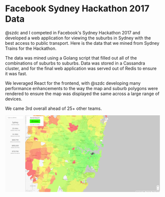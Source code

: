 # Facebook Sydney Hackathon 2017 Data

@szdc and I competed in Facebook's Sydney Hackathon 2017 and developed a web application for viewing the suburbs in Sydney with the best access to public transport.
Here is the data that we mined from Sydney Trains for the Hackathon.

The data was mined using a Golang script that filled out all of the combinations of suburbs to suburbs.
Data was stored in a Cassandra cluster, and for the final web application was served out of Redis to ensure it was fast.

We leveraged React for the frontend, with @szdc developing many performance enhancements to the way the map and suburb polygons were rendered to ensure the map was displayed the same across a large range of devices.

We came 3rd overall ahead of 25+ other teams.

![Screenshot](screenshot.png)
